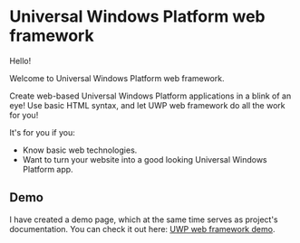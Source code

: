 # Universal Windows Platform web framework
Hello!

Welcome to Universal Windows Platform web framework.

Create web-based Universal Windows Platform applications in a blink of an eye! Use basic HTML syntax, and let UWP web framework do all the work for you!

It's for you if you:

- Know basic web technologies.
- Want to turn your website into a good looking Universal Windows Platform app.

## Demo
I have created a demo page, which at the same time serves as project's documentation. You can check it out here: [UWP web framework demo](http://projekty.wojtekmaj.pl/UWP_framework/).
